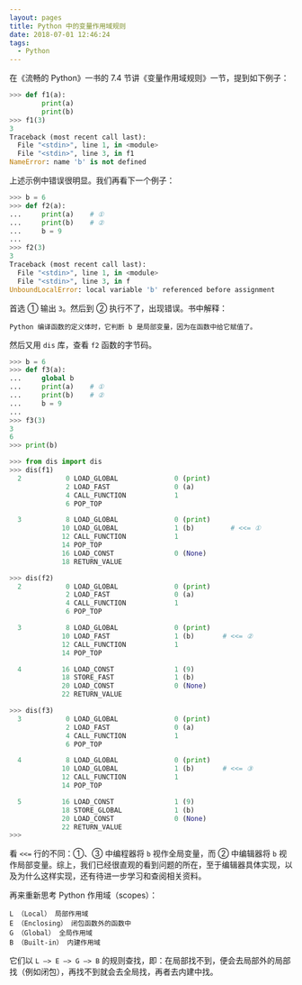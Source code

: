```yaml
---
layout: pages
title: Python 中的变量作用域规则
date: 2018-07-01 12:46:24
tags:
  - Python
---
```


在《流畅的 Python》一书的 7.4 节讲《变量作用域规则》一节，提到如下例子：

```python
>>> def f1(a):
        print(a)
        print(b)
>>> f1(3)
3
Traceback (most recent call last):
  File "<stdin>", line 1, in <module>
  File "<stdin>", line 3, in f1
NameError: name 'b' is not defined
```

上述示例中错误很明显。我们再看下一个例子：

```python
>>> b = 6
>>> def f2(a):
...     print(a)    # ①
...     print(b)    # ②
...     b = 9
...
>>> f2(3)
3
Traceback (most recent call last):
  File "<stdin>", line 1, in <module>
  File "<stdin>", line 3, in f
UnboundLocalError: local variable 'b' referenced before assignment
```

首选 ① 输出 `3`。然后到 ② 执行不了，出现错误。书中解释：

    Python 编译函数的定义体时，它判断 b 是局部变量，因为在函数中给它赋值了。

然后又用 `dis` 库，查看 `f2` 函数的字节码。

```python
>>> b = 6
>>> def f3(a):
...     global b
...     print(a)    # ①
...     print(b)    # ②
...     b = 9
...
>>> f3(3)
3
6
>>> print(b)
```

```python
>>> from dis import dis
>>> dis(f1)
  2           0 LOAD_GLOBAL              0 (print)
              2 LOAD_FAST                0 (a)
              4 CALL_FUNCTION            1
              6 POP_TOP

  3           8 LOAD_GLOBAL              0 (print)
             10 LOAD_GLOBAL              1 (b)         # <<= ①
             12 CALL_FUNCTION            1
             14 POP_TOP
             16 LOAD_CONST               0 (None)
             18 RETURN_VALUE
```

```python
>>> dis(f2)
  2           0 LOAD_GLOBAL              0 (print)
              2 LOAD_FAST                0 (a)
              4 CALL_FUNCTION            1
              6 POP_TOP

  3           8 LOAD_GLOBAL              0 (print)
             10 LOAD_FAST                1 (b)       # <<= ②
             12 CALL_FUNCTION            1
             14 POP_TOP

  4          16 LOAD_CONST               1 (9)
             18 STORE_FAST               1 (b)
             20 LOAD_CONST               0 (None)
             22 RETURN_VALUE
```

```python
>>> dis(f3)
  3           0 LOAD_GLOBAL              0 (print)
              2 LOAD_FAST                0 (a)
              4 CALL_FUNCTION            1
              6 POP_TOP

  4           8 LOAD_GLOBAL              0 (print)
             10 LOAD_GLOBAL              1 (b)       # <<= ③
             12 CALL_FUNCTION            1
             14 POP_TOP

  5          16 LOAD_CONST               1 (9)
             18 STORE_GLOBAL             1 (b)
             20 LOAD_CONST               0 (None)
             22 RETURN_VALUE
>>>
```

看 `<<=` 行的不同：①、③ 中编程器将 `b` 视作全局变量，而 ② 中编辑器将 `b` 视作局部变量。综上，我们已经很直观的看到问题的所在，至于编辑器具体实现，以及为什么这样实现，还有待进一步学习和查阅相关资料。

再来重新思考 Python 作用域（scopes）：

    L （Local） 局部作用域
    E （Enclosing） 闭包函数外的函数中
    G （Global） 全局作用域
    B （Built-in） 内建作用域

它们以 `L –> E –> G –> B` 的规则查找，即：在局部找不到，便会去局部外的局部找（例如闭包），再找不到就会去全局找，再者去内建中找。
